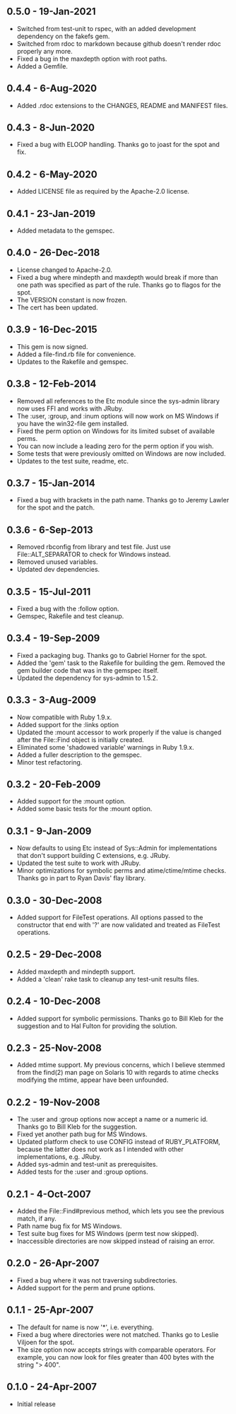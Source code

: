 ## 0.5.0 - 19-Jan-2021
* Switched from test-unit to rspec, with an added development
  dependency on the fakefs gem.
* Switched from rdoc to markdown because github doesn't render rdoc
  properly any more.
* Fixed a bug in the maxdepth option with root paths.
* Added a Gemfile.

## 0.4.4 - 6-Aug-2020
* Added .rdoc extensions to the CHANGES, README and MANIFEST files.

## 0.4.3 - 8-Jun-2020
* Fixed a bug with ELOOP handling. Thanks go to joast for the spot and fix.

## 0.4.2 - 6-May-2020
* Added LICENSE file as required by the Apache-2.0 license.

## 0.4.1 - 23-Jan-2019
* Added metadata to the gemspec.

## 0.4.0 - 26-Dec-2018
* License changed to Apache-2.0.
* Fixed a bug where mindepth and maxdepth would break if more than one
  path was specified as part of the rule. Thanks go to flagos for the spot.
* The VERSION constant is now frozen.
* The cert has been updated.

## 0.3.9 - 16-Dec-2015
* This gem is now signed.
* Added a file-find.rb file for convenience.
* Updates to the Rakefile and gemspec.

## 0.3.8 - 12-Feb-2014
* Removed all references to the Etc module since the sys-admin library now uses
  FFI and works with JRuby.
* The :user, :group, and :inum options will now work on MS Windows if you have
  the win32-file gem installed.
* Fixed the perm option on Windows for its limited subset of available perms.
* You can now include a leading zero for the perm option if you wish.
* Some tests that were previously omitted on Windows are now included.
* Updates to the test suite, readme, etc.

## 0.3.7 - 15-Jan-2014
* Fixed a bug with brackets in the path name. Thanks go to Jeremy Lawler
  for the spot and the patch.

## 0.3.6 - 6-Sep-2013
* Removed rbconfig from library and test file. Just use File::ALT_SEPARATOR
  to check for Windows instead.
* Removed unused variables.
* Updated dev dependencies.

## 0.3.5 - 15-Jul-2011
* Fixed a bug with the :follow option.
* Gemspec, Rakefile and test cleanup.

## 0.3.4 - 19-Sep-2009
* Fixed a packaging bug. Thanks go to Gabriel Horner for the spot.
* Added the 'gem' task to the Rakefile for building the gem. Removed the
  gem builder code that was in the gemspec itself.
* Updated the dependency for sys-admin to 1.5.2.

## 0.3.3 - 3-Aug-2009
* Now compatible with Ruby 1.9.x.
* Added support for the :links option
* Updated the :mount accessor to work properly if the value is changed
  after the File::Find object is initially created.
* Eliminated some 'shadowed variable' warnings in Ruby 1.9.x.
* Added a fuller description to the gemspec.
* Minor test refactoring.

## 0.3.2 - 20-Feb-2009
* Added support for the :mount option.
* Added some basic tests for the :mount option.

## 0.3.1 - 9-Jan-2009
* Now defaults to using Etc instead of Sys::Admin for implementations
  that don't support building C extensions, e.g. JRuby.
* Updated the test suite to work with JRuby.
* Minor optimizations for symbolic perms and atime/ctime/mtime checks.
  Thanks go in part to Ryan Davis' flay library.

## 0.3.0 - 30-Dec-2008
* Added support for FileTest operations. All options passed to the constructor
  that end with '?' are now validated and treated as FileTest operations.

## 0.2.5 - 29-Dec-2008
* Added maxdepth and mindepth support.
* Added a 'clean' rake task to cleanup any test-unit results files.

## 0.2.4 - 10-Dec-2008
* Added support for symbolic permissions. Thanks go to Bill Kleb for the
  suggestion and to Hal Fulton for providing the solution.

## 0.2.3 - 25-Nov-2008
* Added mtime support. My previous concerns, which I believe stemmed from
  the find(2) man page on Solaris 10 with regards to atime checks modifying
  the mtime, appear have been unfounded.

## 0.2.2 - 19-Nov-2008
* The :user and :group options now accept a name or a numeric id. Thanks go
  to Bill Kleb for the suggestion.
* Fixed yet another path bug for MS Windows.
* Updated platform check to use CONFIG instead of RUBY_PLATFORM, because the
  latter does not work as I intended with other implementations, e.g. JRuby.
* Added sys-admin and test-unit as prerequisites.
* Added tests for the :user and :group options.

## 0.2.1 - 4-Oct-2007
* Added the File::Find#previous method, which lets you see the previous
  match, if any.
* Path name bug fix for MS Windows.
* Test suite bug fixes for MS Windows (perm test now skipped).
* Inaccessible directories are now skipped instead of raising an error.

## 0.2.0 - 26-Apr-2007
* Fixed a bug where it was not traversing subdirectories.
* Added support for the perm and prune options.

## 0.1.1 - 25-Apr-2007
* The default for name is now '*', i.e. everything.
* Fixed a bug where directories were not matched. Thanks go to Leslie Viljoen
  for the spot.
* The size option now accepts strings with comparable operators. For example,
  you can now look for files greater than 400 bytes with the string "> 400".

## 0.1.0 - 24-Apr-2007
* Initial release
